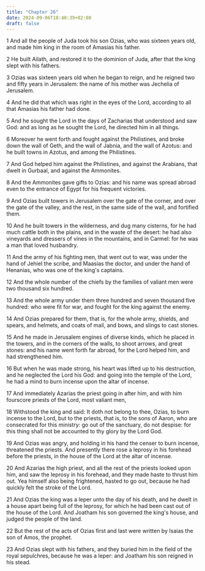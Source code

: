 ```yaml
---
title: "Chapter 26"
date: 2024-09-06T18:40:39+02:00
draft: false
---
```




1 And all the people of Juda took his son Ozias, who was sixteen years old, and made him king in the room of Amasias his father.

2 He built Ailath, and restored it to the dominion of Juda, after that the king slept with his fathers.

3 Ozias was sixteen years old when he began to reign, and he reigned two and fifty years in Jerusalem: the name of his mother was Jechelia of Jerusalem.

4 And he did that which was right in the eyes of the Lord, according to all that Amasias his father had done.

5 And he sought the Lord in the days of Zacharias that understood and saw God: and as long as he sought the Lord, he directed him in all things.

6 Moreover he went forth and fought against the Philistines, and broke down the wall of Geth, and the wall of Jabnia, and the wall of Azotus: and he built towns in Azotus, and among the Philistines.

7 And God helped him against the Philistines, and against the Arabians, that dwelt in Gurbaal, and against the Ammonites.

8 And the Ammonites gave gifts to Ozias: and his name was spread abroad even to the entrance of Egypt for his frequent victories.

9 And Ozias built towers in Jerusalem over the gate of the corner, and over the gate of the valley, and the rest, in the same side of the wall, and fortified them.

10 And he built towers in the wilderness, and dug many cisterns, for he had much cattle both in the plains, and in the waste of the desert: he had also vineyards and dressers of vines in the mountains, and in Carmel: for he was a man that loved husbandry.

11 And the army of his fighting men, that went out to war, was under the hand of Jehiel the scribe, and Maasias the doctor, and under the hand of Henanias, who was one of the king's captains.

12 And the whole number of the chiefs by the families of valiant men were two thousand six hundred.

13 And the whole army under them three hundred and seven thousand five hundred: who were fit for war, and fought for the king against the enemy.

14 And Ozias prepared for them, that is, for the whole army, shields, and spears, and helmets, and coats of mail, and bows, and slings to cast stones.

15 And he made in Jerusalem engines of diverse kinds, which he placed in the towers, and in the corners of the walls, to shoot arrows, and great stones: and his name went forth far abroad, for the Lord helped him, and had strengthened him.

16 But when he was made strong, his heart was lifted up to his destruction, and he neglected the Lord his God: and going into the temple of the Lord, he had a mind to burn incense upon the altar of incense.

17 And immediately Azarias the priest going in after him, and with him fourscore priests of the Lord, most valiant men,

18 Withstood the king and said: It doth not belong to thee, Ozias, to burn incense to the Lord, but to the priests, that is, to the sons of Aaron, who are consecrated for this ministry: go out of the sanctuary, do not despise: for this thing shall not be accounted to thy glory by the Lord God.

19 And Ozias was angry, and holding in his hand the censer to burn incense, threatened the priests. And presently there rose a leprosy in his forehead before the priests, in the house of the Lord at the altar of incense.

20 And Azarias the high priest, and all the rest of the priests looked upon him, and saw the leprosy in his forehead, and they made haste to thrust him out. Yea himself also being frightened, hasted to go out, because he had quickly felt the stroke of the Lord.

21 And Ozias the king was a leper unto the day of his death, and he dwelt in a house apart being full of the leprosy, for which he had been cast out of the house of the Lord. And Joatham his son governed the king's house, and judged the people of the land.

22 But the rest of the acts of Ozias first and last were written by Isaias the son of Amos, the prophet.

23 And Ozias slept with his fathers, and they buried him in the field of the royal sepulchres, because he was a leper: and Joatham his son reigned in his stead.

